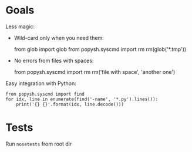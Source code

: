 # Goals

Less magic:

- Wild-card only when you need them:

    from glob import glob
    from popysh.syscmd import rm
    rm(glob('*.tmp'))

- No errors from files with spaces:

    from popysh.syscmd import rm
    rm('file with space', 'another one')

Easy integration with Python:

    from popysh.syscmd import find
    for idx, line in enumerate(find('-name', '*.py').lines()):
        print('{} {}'.format(idx, line.decode()))

# Tests

Run `nosetests` from root dir
